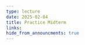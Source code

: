 ```yaml
---
type: lecture
date: 2025-02-04
title: Practice Midterm
links:
hide_from_announcments: true
---
```


